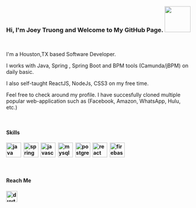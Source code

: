 <h3 align="left">Hi, I'm Joey Truong and Welcome to My GitHub Page. <img src="https://camo.githubusercontent.com/b0fa06ee100360ae8811a115c133de7848891e3b/68747470733a2f2f6769746875622e6769746875626173736574732e636f6d2f696d616765732f6d6f6e612d776869737065722e676966" width="70" height="70" /></h3>

<br/>
<p>I'm a Houston,TX based Software Developer.</p>
<p>I works with Java, Spring , Spring Boot and BPM tools (Camunda/jBPM) on daily basic.</p>
<p>I also self-taught ReactJS, NodeJs, CSS3 on my free time.</p>
<p>Feel free to check around my profile. I have succesfully cloned multiple popular web-application such as (Facebook, Amazon, WhatsApp, Hulu, etc.)</p>
<br/>
<h4>Skills<h4/> 
<p align="left">
<img src="https://devicons.github.io/devicon/devicon.git/icons/java/java-original-wordmark.svg" alt="java" width="40" height="40"/>
&nbsp<img src="https://www.vectorlogo.zone/logos/springio/springio-icon.svg" alt="spring" width="40" height="40"/>
&nbsp<img src="https://devicons.github.io/devicon/devicon.git/icons/javascript/javascript-original.svg" alt="javascript" width="40" height="40"/>
&nbsp<img src="https://devicons.github.io/devicon/devicon.git/icons/mysql/mysql-original-wordmark.svg" alt="mysql" width="40" height="40"/>
&nbsp<img src="https://devicons.github.io/devicon/devicon.git/icons/postgresql/postgresql-original-wordmark.svg" alt="postgresql" width="40" height="40"/>
&nbsp<img src="https://devicons.github.io/devicon/devicon.git/icons/react/react-original-wordmark.svg" alt="react" width="40" height="40"/>
&nbsp<img src="https://www.vectorlogo.zone/logos/firebase/firebase-icon.svg" alt="firebase" width="40" height="40"/></p>
<br/>
<h4>Reach Me<h4/> 
<p align="left">
<a href="https://linkedin.com/in/duytrg" target="blank"><img align="center" src="https://cdn.jsdelivr.net/npm/simple-icons@3.0.1/icons/linkedin.svg" alt="duytrg" height="30" width="30" /></a>
</p>
